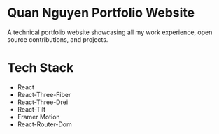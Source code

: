 # Quan Nguyen Portfolio Website

A technical portfolio website showcasing all my work experience, open source contributions, and projects.

# Tech Stack

- React
- React-Three-Fiber
- React-Three-Drei
- React-Tilt
- Framer Motion
- React-Router-Dom